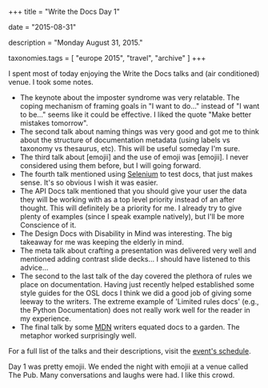 +++
title = "Write the Docs Day 1"

date = "2015-08-31"

description = "Monday August 31, 2015."

taxonomies.tags = [
    "europe 2015", "travel", "archive"
]
+++

I spent most of today enjoying the Write the Docs talks and (air
conditioned) venue. I took some notes.

- The keynote about the imposter syndrome was very relatable.
  The coping mechanism of framing goals in "I want to do..." instead of "I want to be..." seems like it could be effective.
  I liked the quote "Make better mistakes tomorrow".
- The second talk about naming things was very good and got me to think about the structure of documentation metadata (using labels vs taxonomy vs thesaurus, etc).
  This will be useful someday I'm sure.
- The third talk about \[emojii\] and the use of emoji was \[emojii\].
  I never considered using them before, but I will going forward.
- The fourth talk mentioned using [Selenium](https://en.wikipedia.org/wiki/Selenium_%28software%29?wprov=sfia1) to test docs, that just makes sense.
  It's so obvious I wish it was easier.
- The API Docs talk mentioned that you should give your user the data they will be working with as a top level priority instead of an after
  thought.
  This will definitely be a priority for me.
  I already try to give plenty of examples (since I speak example natively), but I'll be more Conscience of it.
- The Design Docs with Disability in Mind was interesting.
  The big takeaway for me was keeping the elderly in mind.
- The meta talk about crafting a presentation was delivered very well and mentioned adding contrast slide decks... I should have listened to
  this advice...
- The second to the last talk of the day covered the plethora of rules we place on documentation.
  Having just recently helped established some style guides for the OSL docs I think we did a good job of giving some leeway to the writers.
  The extreme example of 'Limited rules docs' (e.g., the Python Documentation) does not really work well for the reader in my experience.
- The final talk by some [MDN](https://developer.mozilla.org/en-US/) writers equated docs to a garden. The metaphor worked surprisingly well.

For a full list of the talks and their descriptions, visit the [event's schedule](http://www.writethedocs.org/conf/eu/2015/schedule/).

Day 1 was pretty emojii. We ended the night with emojii at a venue called The Pub.
Many conversations and laughs were had.
I like this crowd.
